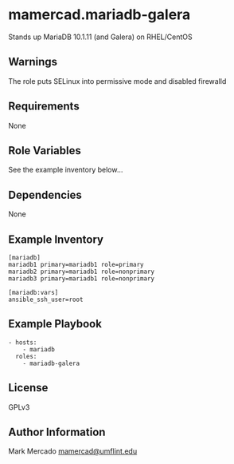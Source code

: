 mamercad.mariadb-galera
=======================

Stands up MariaDB 10.1.11 (and Galera) on RHEL/CentOS

Warnings
--------

The role puts SELinux into permissive mode and disabled firewalld

Requirements
------------

None

Role Variables
--------------

See the example inventory below...

Dependencies
------------

None

Example Inventory
-----------------

    [mariadb]
    mariadb1 primary=mariadb1 role=primary
    mariadb2 primary=mariadb1 role=nonprimary
    mariadb3 primary=mariadb1 role=nonprimary

    [mariadb:vars]
    ansible_ssh_user=root

Example Playbook
----------------

    - hosts:
        - mariadb
      roles:
        - mariadb-galera

License
-------

GPLv3

Author Information
------------------

Mark Mercado <mamercad@umflint.edu>

